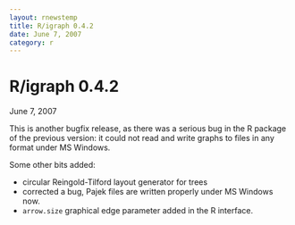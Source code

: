 ```yaml
---
layout: rnewstemp
title: R/igraph 0.4.2
date: June 7, 2007
category: r
---
```


R/igraph 0.4.2
==============

June 7, 2007

This is another bugfix release, as there was a serious bug in the 
R package of the previous version: it could not read and write graphs
to files in any format under MS Windows.

Some other bits added:

- circular Reingold-Tilford layout generator for trees
- corrected a bug, Pajek files are written properly under MS Windows now.
- `arrow.size` graphical edge parameter added in the R interface.
